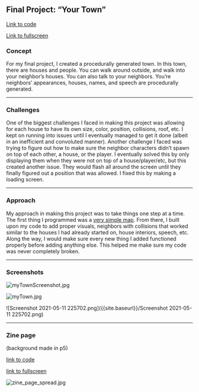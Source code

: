 
## Final Project: “Your Town”

[Link to code](https://editor.p5js.org/rrenaldo2/sketches/xQVu_jN0z)

[Link to fullscreen](https://editor.p5js.org/rrenaldo2/full/xQVu_jN0z)


### Concept

For my final project, I created a procedurally generated town. In this town, there are houses and people. You can walk around outside, and walk into your neighbor’s houses. You can also talk to your neighbors. You’re neighbors’ appearances, houses, names, and speech are procedurally generated.

____________________________________________________________________________________________________________

### Challenges

One of the biggest challenges I faced in making this project was allowing for each house to have its own size, color, position, collisions, roof, etc. I kept on running into issues until I eventually managed to get it done (albeit in an inefficient and convoluted manner).
Another challenge I faced was trying to figure out how to make sure the neighbor characters didn’t spawn on top of each other, a house, or the player. I eventually solved this by only displaying them when they were not on top of a house/player/etc, but this created another issue. They would flash all around the screen until they finally figured out a position that was allowed. I fixed this by making a loading screen.

____________________________________________________________________________________________________________

### Approach

My approach in making this project was to take things one step at a time. The first thing I programmed was a [very simple map](https://editor.p5js.org/rrenaldo2/sketches/WkElsGbmH). From there, I built upon my code to add proper visuals, neighbors with collisions that worked similar to the houses I had already started on, house interiors, speech, etc. Along the way, I would make sure every new thing I added functioned properly before adding anything else. This helped me make sure my code was never completely broken.

____________________________________________________________________________________________________________

### Screenshots

![myTownScreenshot.jpg]({{site.baseurl}}/myTownScreenshot.jpg)

![myTown.jpg]({{site.baseurl}}/myTown.jpg)

![Screenshot 2021-05-11 225702.png]({{site.baseurl}}/Screenshot 2021-05-11 225702.png)

____________________________________________________________________________________________________________

### Zine page

(background made in p5)

[link to code](https://editor.p5js.org/rrenaldo2/sketches/WGlc54t2H)

[link to fullscreen](https://editor.p5js.org/rrenaldo2/full/WGlc54t2H)

![zine_page_spread.jpg]({{site.baseurl}}/zine_page_spread.jpg)

